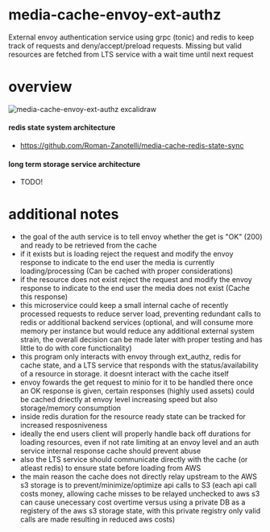 # media-cache-envoy-ext-authz
External envoy authentication service using grpc (tonic) and redis to keep track of requests and deny/accept/preload requests. Missing but valid resources are fetched from LTS service with a wait time until next request
# overview
![media-cache-envoy-ext-authz excalidraw](https://github.com/user-attachments/assets/7ba5fde7-e64a-477f-855a-5b62ab300a64)
#### redis state system architecture
+ https://github.com/Roman-Zanotelli/media-cache-redis-state-sync
#### long term storage service architecture
+ TODO!
# additional notes
+ the goal of the auth service is to tell envoy whether the get is "OK" (200) and ready to be retrieved from the cache
+ if it exists but is loading reject the request and modify the envoy response to indicate to the end user the media is currently loading/processing (Can be cached with proper considerations)
+ if the resource does not exist reject the request and modify the envoy response to indicate to the end user the media does not exist (Cache this response)
+ this microservice could keep a small internal cache of recently processed requests to reduce server load, preventing redundant calls to redis or additional backend services (optional, and will consume more memory per instance but would reduce any additional external system strain, the overall decision can be made later with proper testing and has little to do with core functionality)
+ this program only interacts with envoy through ext_authz, redis for cache state, and a LTS service that responds with the status/availability of a resource in storage. it doesnt interact with the cache itself
+ envoy fowards the get request to minio for it to be handled there once an OK response is given, certain responses (highly used assets) could be cached driectly at envoy level increasing speed but also storage/memory consumption
+ inside redis duration for the resource ready state can be tracked for increased resposniveness
+ ideally the end users client will properly handle back off durations for loading resources, even if not rate limiting at an envoy level and an auth service internal response cache should prevent abuse
+ also the LTS service should communicate directly with the cache (or atleast redis) to ensure state before loading from AWS
+ the main reason the cache does not directly relay upstream to the AWS s3 storage is to prevent/minimize/optimize api calls to S3 (each api call costs money, allowing cache misses to be relayed unchecked to aws s3 can cause unecessary cost overtime versus using a private DB as a registery of the aws s3 storage state, with this private registry only valid calls are made resulting in reduced aws costs)
